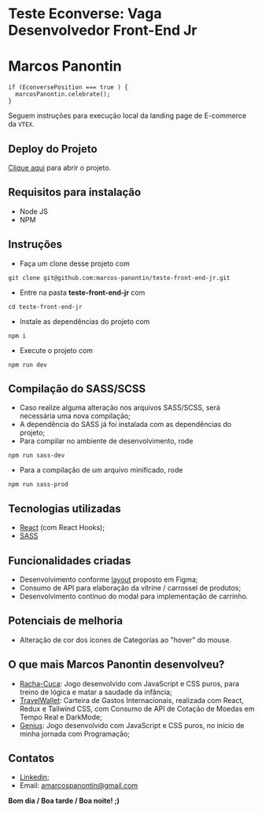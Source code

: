 # Teste Econverse: Vaga Desenvolvedor Front-End Jr
# Marcos Panontin

```
if (EconversePosition === true ) {
  marcosPanontin.celebrate();
}
```

Seguem instruções para execução local da landing page de E-commerce da `VTEX`.

## Deploy do Projeto

<a href="https://teste-front-end-jr-ako8.vercel.app/" target="_blank">Clique aqui</a> para abrir o projeto.

## Requisitos para instalação
- Node JS
- NPM

## Instruções
- Faça um clone desse projeto com 
```
git clone git@github.com:marcos-panontin/teste-front-end-jr.git
```
- Entre na pasta **teste-front-end-jr** com 
```
cd teste-front-end-jr
```
- Instale as dependências do projeto com 
```
npm i
```
- Execute o projeto com 
```
npm run dev
```

## Compilação do SASS/SCSS
- Caso realize alguma alteração nos arquivos SASS/SCSS, será necessária uma nova compilação;
- A dependência do SASS já foi instalada com as dependências do projeto;
- Para compilar no ambiente de desenvolvimento, rode 
```
npm run sass-dev
```
- Para a compilação de um arquivo minificado, rode 
```
npm run sass-prod
```

## Tecnologias utilizadas
- <a href="https://react.dev/" target="_blank">React</a> (com React Hooks);
- <a href="https://sass-lang.com/" target="_blank">SASS</a>

## Funcionalidades criadas
- Desenvolvimento conforme <a href="https://www.figma.com/file/rWnzPeoxgynuNPsJjV0VmV/Teste-Front-End-Jr?node-id=0%3A1" target="_blank">layout</a> proposto em Figma;
- Consumo de API para elaboração da vitrine / carrossel de produtos;
- Desenvolvimento contínuo do modal para implementação de carrinho.

## Potenciais de melhoria
- Alteração de cor dos ícones de Categorias ao "hover" do mouse.

## O que mais Marcos Panontin desenvolveu?
- <a href="https://marcos-panontin.github.io/racha-cuca-game/" target="_blank">Racha-Cuca</a>: Jogo desenvolvido com JavaScript e CSS puros, para treino de lógica e matar a saudade da infância;
- <a href="https://travelwallet.vercel.app/" target="_blank">TravelWallet</a>: Carteira de Gastos Internacionais, realizada com React, Redux e Tailwind CSS, com Consumo de API de Cotação de Moedas em Tempo Real e DarkMode;
- <a href="https://marcos-panontin.github.io/genius-game/" target="_blank">Genius</a>: Jogo desenvolvido com JavaScript e CSS puros, no início de minha jornada com Programação;

## Contatos
- <a href="https://www.linkedin.com/in/marcos-panontin/" target="_blank">Linkedin</a>;
- Email: <a href="mailto:amarcospanontin@gmail.com">amarcospanontin@gmail.com</a>

**Bom dia / Boa tarde / Boa noite! ;)**
